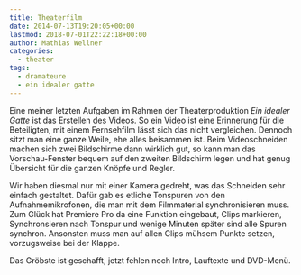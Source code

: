 ```yaml
---
title: Theaterfilm
date: 2014-07-13T19:20:05+00:00
lastmod: 2018-07-01T22:22:18+00:00
author: Mathias Wellner
categories:
  - theater
tags:
  - dramateure
  - ein idealer gatte
---
```

Eine meiner letzten Aufgaben im Rahmen der Theaterproduktion _Ein idealer Gatte_ ist das Erstellen des Videos. So ein Video ist eine Erinnerung für die Beteiligten, mit einem Fernsehfilm lässt sich das nicht vergleichen. Dennoch sitzt man eine ganze Weile, ehe alles beisammen ist. Beim Videoschneiden machen sich zwei Bildschirme dann wirklich gut, so kann man das Vorschau-Fenster bequem auf den zweiten Bildschirm legen und hat genug Übersicht für die ganzen Knöpfe und Regler. 
<!--more-->

Wir haben diesmal nur mit einer Kamera gedreht, was das Schneiden sehr einfach gestaltet. Dafür gab es etliche Tonspuren von den Aufnahmemikrofonen, die man mit dem Filmmaterial synchronisieren muss. Zum Glück hat Premiere Pro da eine Funktion eingebaut, Clips markieren, Synchronsieren nach Tonspur und wenige Minuten später sind alle Spuren synchron. Ansonsten muss man auf allen Clips mühsem Punkte setzen, vorzugsweise bei der Klappe. 

Das Gröbste ist geschafft, jetzt fehlen noch Intro, Lauftexte und DVD-Menü.